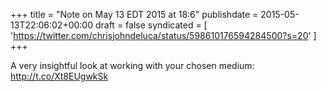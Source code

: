 +++
title = "Note on May 13 EDT 2015 at 18:6"
publishdate = 2015-05-13T22:06:02+00:00
draft = false
syndicated = [ 'https://twitter.com/chrisjohndeluca/status/598610176594284500?s=20' ]
+++

A very insightful look at working with your chosen medium: http://t.co/Xt8EUgwkSk
